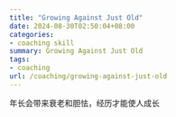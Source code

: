 ```yaml
---
title: "Growing Against Just Old"
date: 2024-08-30T02:50:04+08:00
categories:
- coaching skill
summary: Growing Against Just Old
tags:
- coaching
url: /coaching/growing-against-just-old
---
```


年长会带来衰老和胆怯，经历才能使人成长     


